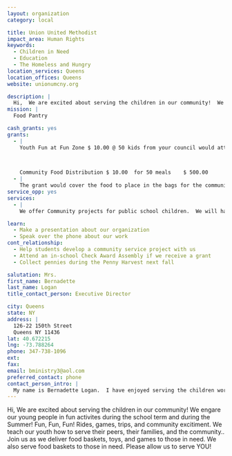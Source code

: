 ```yaml
---
layout: organization
category: local

title: Union United Methodist 
impact_area: Human Rights
keywords: 
  - Children in Need
  - Education
  - The Homeless and Hungry
location_services: Queens
location_offices: Queens
website: unionumcny.org

description: |
  Hi,  We are excited about serving the children in our community!  We engare our young people in fun activites during the school term and during the Summer!  Fun, Fun, Fun!  Rides, games, trips, and community excitiment.  We teach our youth how to serve their peers, their families, and the community..  Join us as we deliver food baskets, toys, and games to those in need.  We also serve food baskets to those in need.  Please allow us to serve YOU!
mission: |
  Food Pantry

cash_grants: yes
grants: 
  - |
    Youth Fun at Fun Zone $ 10.00 @ 50 kids from your council would attend  $ 500.00

    

    Community Food Distribution $ 10.00  for 50 meals    $ 500.00
  - |
    The grant would cover the food to place in the bags for the community families. The children would help  distribute the food to those in need from our Food center.  Then the children who help volunteer would participate in a Fun day at Fun Zone!  At this location we would discuss the importance of community service, youth roless as leaders, youth roles as leaders at home and the commmunity!  A Certificate will be issued to each child that participtes.
service_opp: yes
services: 
  - |
    We offer Community projects for public school children.  We will have the students help with collecting can goods, packing toys for the  next up-coming Holidays. Wrap games for those children who have parents in prison who may not receive gifts for their birthdays or any other holiday.

learn: 
  - Make a presentation about our organization
  - Speak over the phone about our work
cont_relationship: 
  - Help students develop a community service project with us
  - Attend an in-school Check Award Assembly if we receive a grant
  - Collect pennies during the Penny Harvest next fall

salutation: Mrs.
first_name: Bernadette
last_name: Logan
title_contact_person: Executive Director

city: Queens
state: NY
address: |
  126-22 150th Street  
  Queens NY 11436
lat: 40.672215
lng: -73.788264
phone: 347-738-1096
ext: 
fax: 
email: bministry3@aol.com
preferred_contact: phone
contact_person_intro: |
  My name is Bernadette Logan.  I have enjoyed serving the children working with penny Harvest. It gives me an opportunity to share the heart of  Mission and Outreach to the children.  To share with  them how wonderful it is to be able to give to the poor, and serve the community with a smile!!!!
---
```

Hi,  We are excited about serving the children in our community!  We engare our young people in fun activites during the school term and during the Summer!  Fun, Fun, Fun!  Rides, games, trips, and community excitiment.  We teach our youth how to serve their peers, their families, and the community..  Join us as we deliver food baskets, toys, and games to those in need.  We also serve food baskets to those in need.  Please allow us to serve YOU!